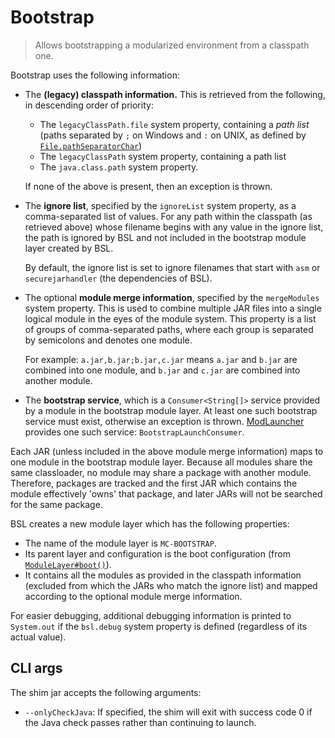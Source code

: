 # Bootstrap

> Allows bootstrapping a modularized environment from a classpath one.

Bootstrap uses the following information:

- The **(legacy) classpath information.** This is retrieved from the following, in descending order of priority:
    - The `legacyClassPath.file` system property, containing a _path list_ (paths separated by `;` on Windows and `:` on
      UNIX, as defined by [`File.pathSeparatorChar`][path_separator])
    - The `legacyClassPath` system property, containing a path list
    - The `java.class.path` system property.

  If none of the above is present, then an exception is thrown.

- The **ignore list**, specified by the `ignoreList` system property, as a comma-separated list of values. For any path
  within the classpath (as retrieved above) whose filename begins with any value in the ignore list, the path is ignored
  by BSL and not included in the bootstrap module layer created by BSL.

  By default, the ignore list is set to ignore filenames that start with `asm` or `securejarhandler` (the dependencies
  of BSL).

- The optional **module merge information**, specified by the `mergeModules` system property. This is used to combine
  multiple JAR files into a single logical module in the eyes of the module system. This property is a list of groups of
  comma-separated paths, where each group is separated by semicolons and denotes one module.

  For example: `a.jar,b.jar;b.jar,c.jar` means `a.jar` and `b.jar` are combined into one module, and `b.jar` and `c.jar`
  are combined into another module.

- The **bootstrap service**, which is a `Consumer<String[]>` service provided by a module in the bootstrap module layer.
  At least one such bootstrap service must exist, otherwise an exception is thrown. [ModLauncher][modlauncher] provides
  one such service: `BootstrapLaunchConsumer`.

Each JAR (unless included in the above module merge information) maps to one module in the bootstrap module layer.
Because all modules share the same classloader, no module may share a package with another module. Therefore, packages
are tracked and the first JAR which contains the module effectively 'owns' that package, and later JARs will not be
searched for the same package.

BSL creates a new module layer which has the following properties:

- The name of the module layer is `MC-BOOTSTRAP`.
- Its parent layer and configuration is the boot configuration (from [`ModuleLayer#boot()`][bootmodule]).
- It contains all the modules as provided in the classpath information (excluded from which the JARs who match the
  ignore list) and mapped according to the optional module merge information.

For easier debugging, additional debugging information is printed to `System.out` if the `bsl.debug` system property is
defined (regardless of its actual value).

## CLI args
The shim jar accepts the following arguments:
- `--onlyCheckJava`: If specified, the shim will exit with success code 0 if the Java check passes rather than continuing to launch.

[path_separator]: https://docs.oracle.com/en/java/javase/16/docs/api/java.base/java/io/File.html#pathSeparatorChar
[modlauncher]: https://github.com/MinecraftForge/ModLauncher
[bootmodule]: https://docs.oracle.com/en/java/javase/16/docs/api/java.base/java/lang/ModuleLayer.html#boot()
